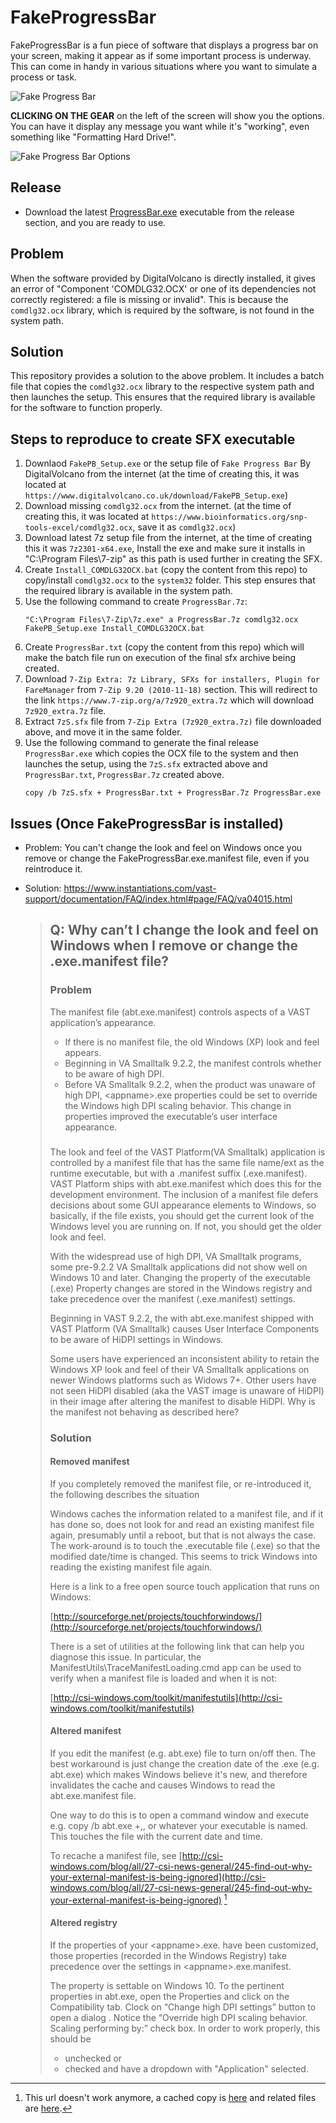 # FakeProgressBar

FakeProgressBar is a fun piece of software that displays a progress bar on your screen, making it appear as if some important process is underway. This can come in handy in various situations where you want to simulate a process or task.

![Fake Progress Bar](https://raw.githubusercontent.com/anandphulwani/FakeProgressBar/master/resources/fakeprogressbar1.png "Fake Progress Bar")

**CLICKING ON THE GEAR** on the left of the screen will show you the options. You can have it display any message you want while it's "working", even something like "Formatting Hard Drive!".

![Fake Progress Bar Options](https://raw.githubusercontent.com/anandphulwani/FakeProgressBar/master/resources/fakeprogressbar2.png "Fake Progress Bar Options")

## Release

- Download the latest [ProgressBar.exe](https://github.com/anandphulwani/FakeProgressBar/releases/latest/download/ProgressBar.exe) executable from the release section, and you are ready to use.

## Problem

When the software provided by DigitalVolcano is directly installed, it gives an error of "Component 'COMDLG32.OCX' or one of its dependencies not correctly registered: a file is missing or invalid". This is because the `comdlg32.ocx` library, which is required by the software, is not found in the system path.

## Solution

This repository provides a solution to the above problem. It includes a batch file that copies the `comdlg32.ocx` library to the respective system path and then launches the setup. This ensures that the required library is available for the software to function properly.

## Steps to reproduce to create SFX executable

1. Downlaod `FakePB_Setup.exe` or the setup file of `Fake Progress Bar` By DigitalVolcano from the internet (at the time of creating this, it was located at `https://www.digitalvolcano.co.uk/download/FakePB_Setup.exe`)
2. Download missing `comdlg32.ocx` from the internet. (at the time of creating this, it was located at `https://www.bioinformatics.org/snp-tools-excel/comdlg32.ocx`, save it as `comdlg32.ocx`)
3. Download latest 7z setup file from the internet, at the time of creating this it was `7z2301-x64.exe`, Install the exe and make sure it installs in "C:\Program Files\7-zip" as this path is used further in creating the SFX.
4. Create `Install_COMDLG32OCX.bat` (copy the content from this repo) to copy/install `comdlg32.ocx` to the `system32` folder. This step ensures that the required library is available in the system path.
5. Use the following command to create `ProgressBar.7z`:
   ```
   "C:\Program Files\7-Zip\7z.exe" a ProgressBar.7z comdlg32.ocx FakePB_Setup.exe Install_COMDLG32OCX.bat
   ```
6. Create `ProgressBar.txt` (copy the content from this repo) which will make the batch file run on execution of the final sfx archive being created.
7. Download `7-Zip Extra: 7z Library, SFXs for installers, Plugin for FareManager` from `7-Zip 9.20 (2010-11-18)` section. This will redirect to the link `https://www.7-zip.org/a/7z920_extra.7z` which will download `7z920_extra.7z` file.
8. Extract `7zS.sfx` file from `7-Zip Extra (7z920_extra.7z)` file downloaded above, and move it in the same folder.
9. Use the following command to generate the final release `ProgressBar.exe` which copies the OCX file to the system and then launches the setup, using the `7zS.sfx` extracted above and `ProgressBar.txt`, `ProgressBar.7z` created above.
   ```
   copy /b 7zS.sfx + ProgressBar.txt + ProgressBar.7z ProgressBar.exe
   ```

## Issues (Once FakeProgressBar is installed)

- Problem: You can't change the look and feel on Windows once you remove or change the FakeProgressBar.exe.manifest file, even if you reintroduce it.
- Solution: https://www.instantiations.com/vast-support/documentation/FAQ/index.html#page/FAQ/va04015.html

  > ## Q: Why can’t I change the look and feel on Windows when I remove or change the <appname>.exe.manifest file?
  > 
  > ### Problem
  > 
  > The manifest file (abt.exe.manifest) controls aspects of a VAST application’s appearance.
  > - If there is no manifest file, the old Windows (XP) look and feel appears.
  > - Beginning in VA Smalltalk 9.2.2, the manifest controls whether to be aware of high DPI.
  > - Before VA Smalltalk 9.2.2, when the product was unaware of high DPI, <appname\>.exe properties could be set to override the Windows high DPI scaling behavior. This change in properties improved the executable’s user interface appearance.
  > ### 
  >
  > 
  > The look and feel of the VAST Platform(VA Smalltalk) application is controlled by a manifest file that has the same file name/ext as the runtime executable, but with a .manifest suffix (<appname>.exe.manifest). VAST Platform ships with abt.exe.manifest which does this for the development environment. The inclusion of a manifest file defers decisions about some GUI appearance elements to Windows, so basically, if the file exists, you should get the current look of the Windows level you are running on. If not, you should get the older look and feel.
  >
  > With the widespread use of high DPI, VA Smalltalk programs, some pre-9.2.2 VA Smalltalk applications did not show well on Windows 10 and later. Changing the property of the executable (<appname>.exe) Property changes are stored in the Windows registry and take precedence over the manifest (<appname>.exe.manifest) settings.
  >
  > Beginning in VAST 9.2.2, the with abt.exe.manifest shipped with VAST Platform (VA Smalltalk) causes User Interface Components to be aware of HiDPI settings in Windows.
  >
  > Some users have experienced an inconsistent ability to retain the Windows XP look and feel of their VA Smalltalk applications on newer Windows platforms such as Widows 7+. Other users have not seen HiDPI disabled (aka the VAST image is unaware of HiDPI) in their image after altering the manifest to disable HiDPI. Why is the manifest not behaving as described here?
  >
  > ### Solution
  >
  > #### Removed manifest
  >
  > If you completely removed the manifest file, or re-introduced it, the following describes the situation
  >
  > Windows caches the information related to a manifest file, and if it has done so, does not look for and read an existing manifest file again, presumably until a reboot, but that is not always the case. The work-around is to touch the .executable file (<appname>.exe) so that the modified date/time is changed. This seems to trick Windows into reading the existing manifest file again.
  >
  > Here is a link to a free open source touch application that runs on Windows:
  > 
  > [http://sourceforge.net/projects/touchforwindows/](http://sourceforge.net/projects/touchforwindows/)
  > 
  > There is a set of utilities at the following link that can help you diagnose this issue. In particular, the ManifestUtils\\TraceManifestLoading.cmd app can be used to verify when a manifest file is loaded and when it is not:
  > 
  > [http://csi-windows.com/toolkit/manifestutils](http://csi-windows.com/toolkit/manifestutils)
  > 
  > #### Altered manifest
  > 
  > If you edit the manifest (e.g. abt.exe) file to turn on/off then. The best workaround is just change the creation date of the .exe (e.g. abt.exe) which makes Windows believe it's new, and therefore invalidates the cache and causes Windows to read the abt.exe.manifest file.
  > 
  > One way to do this is to open a command window and execute e.g. copy /b abt.exe +,, or whatever your executable is named. This touches the file with the current date and time.
  > 
  > To recache a manifest file, see [http://csi-windows.com/blog/all/27-csi-news-general/245-find-out-why-your-external-manifest-is-being-ignored](http://csi-windows.com/blog/all/27-csi-news-general/245-find-out-why-your-external-manifest-is-being-ignored) [^1]
  > 
  > #### Altered registry
  > 
  > If the properties of your <appname\>.exe. have been customized, those properties (recorded in the Windows Registry) take precedence over the settings in <appname\>.exe.manifest.
  > 
  > The property is settable on Windows 10. To the pertinent properties in abt.exe, open the Properties and click on the Compatibility tab. Clock on “Change high DPI settings” button to open a dialog . Notice the “Override high DPI scaling behavior. Scaling performing by:” check box. In order to work properly, this should be
  > 
  > - unchecked or
  > - checked and have a dropdown with "Application" selected.
  >   
  > [^1]: This url doesn't work anymore, a cached copy is [here](http://htmlpreview.github.io/?https://github.com/anandphulwani/FakeProgressBar/master/resources/manifest-related/Find%20Out%20Why%20Your%20External%20Manifest%20is%20Being%20Ignored.html) and related files are [here](https://github.com/anandphulwani/FakeProgressBar/tree/master/resources/manifest-related).